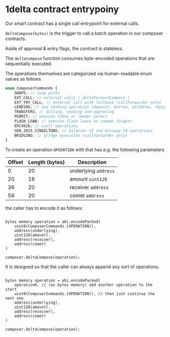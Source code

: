 # 1delta contract entrypoiny

Our smart contract has a single call entrypoint for external calls.

`deltaCompose(bytes)` is the trigger to call a batch operation in our composer contracts.

Aside of approval & entry flags, the contract is stateless.

The `deltaCompose` function consumes byte-encoded operations that are sequentially executed.

The operations themselves are categorized via human-readable enum values as follows

```typescript
enum ComposerCommands {
    SWAPS; // swap paths
    EXT_CALL; // external calls (`deltaForwardCompose`)
    EXT_TRY_CALL; // external call with fallback (callForwarder only)
    LENDING; // any lending operation (deposit, borrow, withdraw, repay)
    TRANSFERS; // pulling, sending and approving
    PERMIT; // execute token or lender permit
    FLASH_LOAN; // execute flash loans on common targets
    ERC4626; // vault operations
    GEN_2025_SINGELTONS; // balancer V3 and Uniswap V4 operations
    BRIDGING; // bridge execution (callForwarder only)
}
```

To create an operation `OPERATION` with that has e.g. the following parameters

| Offset | Length (bytes) | Description          |
| ------ | -------------- | -------------------- |
| 0      | 20             | underlying `address` |
| 20     | 16             | amount `uint128`     |
| 36     | 20             | receiver `address`   |
| 56     | 20             | comet `address`      |

the caller has to encode it as follows:

```solidity

bytes memory operation = abi.encodePacked(
    uint8(ComposerCommands.[OPERATION]),
    address(underlying),
    uint128(amount),
    address(receiver),
    address(comet)
)

composer.deltaCompose(operation);
```

It is designed so that the caller can always append any sort of operations.

```solidity

bytes memory operation = abi.encodePacked(
    operation0, // (as bytes memory) add another operation to the start
    uint8(ComposerCommands.[OPERATION]), // then just continue the next one
    address(underlying),
    uint128(amount),
    address(receiver),
    address(comet)
)

composer.deltaCompose(operation);
```
